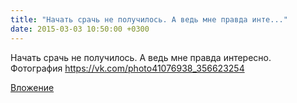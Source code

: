 ```yaml
---
title: "Начать срачь не получилось. А ведь мне правда инте..."
date: 2015-03-03 10:50:00 +0300
---
```


Начать срачь не получилось. А ведь мне правда интересно.
Фотография
https://vk.com/photo41076938_356623254

[Вложение](https://vk.com/photo41076938_356623254)
